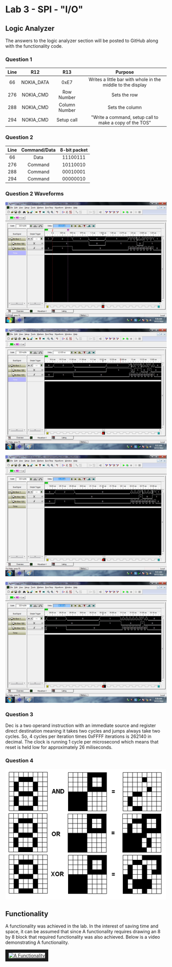 # Lab 3 - SPI - "I/O"

## Logic Analyzer
The answers to the logic analyzer section will be posted to GitHub along with the functionality code.

### Question 1
|Line|R12|R13|Purpose|
|:-:|:-:|:-:|:-:|
|66|NOKIA_DATA|0xE7|Writes a little bar with whole in the middle to the display|
|276|NOKIA_CMD|Row Number|Sets the row|
|288|NOKIA_CMD|Column Number|Sets the column|
|294|NOKIA_CMD|Setup call|"Write a command, setup call to make a copy of the TOS"|

### Question 2
|Line|Command/Data|8-bit packet|
|:-:|:-:|:-:|
|66|Data|11100111|
|276|Command|10110010|
|288|Command|00010001|
|294|Command|00000010|

### Question 2 Waveforms
![LINE 66](1.jpg)

![LINE 276](2.jpg)

![LINE 288](3.jpg)

![LINE 294](4.jpg)

### Question 3

Dec is a two operand instruction with an immediate source and register direct destination meaning it takes two cycles
and jumps always take two cycles. So, 4 cycles per iteration times 0xFFFF iterations is 262140 in decimal. The clock is running 
1 cycle per microsecond which means that reset is held low for approximately 26 miliseconds. 


### Question 4
![xor picture](bitblock.bmp)


## Functionality

A functionality was achieved in the lab. In the interest of saving time and space, it can be assumed that since A functionality
requires drawing an 8 by 8 block that required functionality was also achieved. Below is a video demonstrating A functionality. 

<a href="http://www.youtube.com/watch?feature=player_embedded&v=JVRB-ynRHow
" target="_blank"><img src="http://img.youtube.com/vi/JVRB-ynRHow/0.jpg" 
alt="A Functionality" width="240" height="180" border="10" /></a>

